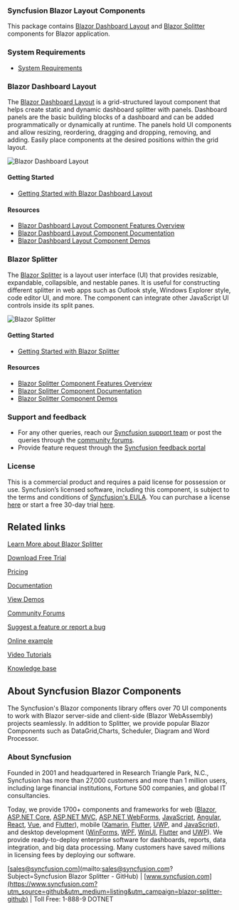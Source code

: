 ### Syncfusion Blazor Layout Components

This package contains [Blazor Dashboard Layout](https://www.syncfusion.com/blazor-components/blazor-dashboard?utm_source=github&utm_medium=listing&utm_campaign=blazor-splitter-github) and [Blazor Splitter](https://www.syncfusion.com/blazor-components/blazor-splitter?utm_source=github&utm_medium=listing&utm_campaign=blazor-splitter-github) components for Blazor application.

### System Requirements

* [System Requirements](https://blazor.syncfusion.com/documentation/system-requirements?utm_source=github&utm_medium=listing&utm_campaign=blazor-splitter-github)

### Blazor Dashboard Layout

The [Blazor Dashboard Layout](https://www.syncfusion.com/blazor-components/blazor-dashboard?utm_source=github&utm_medium=listing&utm_campaign=blazor-splitter-github) is a grid-structured layout component that helps create static and dynamic dashboard splitter with panels. Dashboard panels are the basic building blocks of a dashboard and can be added programmatically or dynamically at runtime. The panels hold UI components and allow resizing, reordering, dragging and dropping, removing, and adding. Easily place components at the desired positions within the grid layout.

![Blazor Dashboard Layout](https://raw.githubusercontent.com/SyncfusionExamples/github-img/master/blazor/blazor-dashboard-layout.png)

#### Getting Started

* [Getting Started with Blazor Dashboard Layout](https://blazor.syncfusion.com/documentation/dashboard-layout/getting-started?utm_source=github&utm_medium=listing&utm_campaign=blazor-splitter-github)

#### Resources

* [Blazor Dashboard Layout Component Features Overview](https://www.syncfusion.com/blazor-components/blazor-dashboard?utm_source=github&utm_medium=listing&utm_campaign=blazor-splitter-github)
* [Blazor Dashboard Layout Component Documentation](https://blazor.syncfusion.com/documentation/dashboard-layout/getting-started?utm_source=github&utm_medium=listing&utm_campaign=blazor-splitter-github)
* [Blazor Dashboard Layout Component Demos](https://blazor.syncfusion.com/demos/dashboard-layout/default?utm_source=github&utm_medium=listing&utm_campaign=blazor-splitter-github)

### Blazor Splitter

The [Blazor Splitter](https://www.syncfusion.com/blazor-components/blazor-splitter?utm_source=github&utm_medium=listing&utm_campaign=blazor-splitter-github) is a layout user interface (UI) that provides resizable, expandable, collapsible, and nestable panes. It is useful for constructing different splitter in web apps such as Outlook style, Windows Explorer style, code editor UI, and more. The component can integrate other JavaScript UI controls inside its split panes.

![Blazor Splitter](https://raw.githubusercontent.com/SyncfusionExamples/github-img/master/blazor/blazor-splitter.png)

#### Getting Started

* [Getting Started with Blazor Splitter](https://blazor.syncfusion.com/documentation/splitter/getting-started?utm_source=github&utm_medium=listing&utm_campaign=blazor-splitter-github)

#### Resources

* [Blazor Splitter Component Features Overview](https://www.syncfusion.com/blazor-components/blazor-splitter?utm_source=github&utm_medium=listing&utm_campaign=blazor-splitter-github)
* [Blazor Splitter Component Documentation](https://blazor.syncfusion.com/documentation/splitter/getting-started?utm_source=github&utm_medium=listing&utm_campaign=blazor-splitter-github)
* [Blazor Splitter Component Demos](https://blazor.syncfusion.com/demos/splitter/default-functionalities?utm_source=github&utm_medium=listing&utm_campaign=blazor-splitter-github)

### Support and feedback
* For any other queries, reach our [Syncfusion support team](https://www.syncfusion.com/support/directtrac/incidents/newincident?utm_source=github&utm_medium=listing&utm_campaign=blazor-splitter-github) or post the queries through the [community forums](https://www.syncfusion.com/forums/blazor-components?utm_source=github&utm_medium=listing&utm_campaign=blazor-splitter-github).
* Provide feature request through the [Syncfusion feedback portal](https://www.syncfusion.com/feedback/blazor-components?utm_source=github&utm_medium=listing&utm_campaign=blazor-splitter-github)

### License
This is a commercial product and requires a paid license for possession or use. Syncfusion’s licensed software, including this component, is subject to the terms and conditions of [Syncfusion's EULA](https://www.syncfusion.com/eula/es/?utm_source=github&utm_medium=listing&utm_campaign=blazor-splitter-github). You can purchase a license [here]( https://www.syncfusion.com/sales/products?utm_source=github&utm_medium=listing&utm_campaign=blazor-splitter-github) or start a free 30-day trial [here](https://www.syncfusion.com/account/manage-trials/start-trials?utm_source=github&utm_medium=listing&utm_campaign=blazor-splitter-github).

## Related links

[Learn More about Blazor Splitter](https://www.syncfusion.com/blazor-components/blazor-splitter?utm_source=github&utm_medium=listing&utm_campaign=blazor-navigations-github-samples)

[Download Free Trial](https://www.syncfusion.com/downloads/blazor?utm_source=github&utm_medium=listing&utm_campaign=blazor-splitter-github-samples)

[Pricing](https://www.syncfusion.com/sales/products/blazor?utm_source=github&utm_medium=listing&utm_campaign=blazor-splitter-github-samples)

[Documentation](https://blazor.syncfusion.com/documentation/splitter/getting-started?utm_source=github&utm_medium=listing&utm_campaign=blazor-splitter-github-samples)

[View Demos](https://github.com/SyncfusionExamples/getting-started-with-blazor-splitter-component?utm_source=github&utm_medium=listing&utm_campaign=blazor-splitter-github-samples)

[Community Forums](https://www.syncfusion.com/forums/blazor-components?utm_source=github&utm_medium=listing&utm_campaign=blazor-splitter-github-samples)

[Suggest a feature or report a bug](https://www.syncfusion.com/feedback/blazor-components?utm_source=github&utm_medium=listing&utm_campaign=blazor-splitter-github-samples)

[Online example](https://blazor.syncfusion.com/demos/toolbar/default-functionalities?utm_source=github&utm_medium=listing&utm_campaign=blazor-splitter-github-samples)

[Video Tutorials](https://www.syncfusion.com/tutorial-videos/blazor/toolbar?utm_source=github&utm_medium=listing&utm_campaign=blazor-splitter-github-samples)

[Knowledge base](https://www.syncfusion.com/kb/blazor-components?utm_source=github&utm_medium=listing&utm_campaign=blazor-splitter-github-samples)


## About Syncfusion Blazor Components
The Syncfusion's Blazor components library offers over 70 UI components to work with Blazor server-side and client-side (Blazor WebAssembly) projects seamlessly. In addition to Splitter, we provide popular Blazor Components such as DataGrid,Charts, Scheduler, Diagram and Word Processor.


### About Syncfusion
Founded in 2001 and headquartered in Research Triangle Park, N.C., Syncfusion has more than 27,000 customers and more than 1 million users, including large financial institutions, Fortune 500 companies, and global IT consultancies.
 
Today, we provide 1700+ components and frameworks for web ([Blazor](https://www.syncfusion.com/blazor-components?utm_source=github&utm_medium=listing&utm_campaign=blazor-splitter-github), [ASP.NET Core](https://www.syncfusion.com/aspnet-core-ui-controls?utm_source=github&utm_medium=listing&utm_campaign=blazor-splitter-github), [ASP.NET MVC](https://www.syncfusion.com/aspnet-mvc-ui-controls?utm_source=github&utm_medium=listing&utm_campaign=blazor-splitter-github), [ASP.NET WebForms](https://www.syncfusion.com/jquery/aspnet-webforms-ui-controls?utm_source=github&utm_medium=listing&utm_campaign=blazor-splitter-github), [JavaScript](https://www.syncfusion.com/javascript-ui-controls?utm_source=github&utm_medium=listing&utm_campaign=blazor-splitter-github), [Angular](https://www.syncfusion.com/angular-ui-components?utm_source=github&utm_medium=listing&utm_campaign=blazor-splitter-github), [React](https://www.syncfusion.com/react-ui-components?utm_source=github&utm_medium=listing&utm_campaign=blazor-splitter-github), [Vue](https://www.syncfusion.com/vue-ui-components?utm_source=github&utm_medium=listing&utm_campaign=blazor-splitter-github), and [Flutter](https://www.syncfusion.com/flutter-widgets?utm_source=github&utm_medium=listing&utm_campaign=blazor-splitter-github)), mobile ([Xamarin](https://www.syncfusion.com/xamarin-ui-controls?utm_source=github&utm_medium=listing&utm_campaign=blazor-splitter-github), [Flutter](https://www.syncfusion.com/flutter-widgets?utm_source=github&utm_medium=listing&utm_campaign=blazor-splitter-github), [UWP](https://www.syncfusion.com/uwp-ui-controls?utm_source=github&utm_medium=listing&utm_campaign=blazor-splitter-github), and [JavaScript](https://www.syncfusion.com/javascript-ui-controls?utm_source=github&utm_medium=listing&utm_campaign=blazor-splitter-github)), and desktop development ([WinForms](https://www.syncfusion.com/winforms-ui-controls?utm_source=github&utm_medium=listing&utm_campaign=blazor-splitter-github), [WPF](https://www.syncfusion.com/wpf-controls?utm_source=github&utm_medium=listing&utm_campaign=blazor-splitter-github), [WinUI](https://www.syncfusion.com/winui-controls?utm_source=github&utm_medium=listing&utm_campaign=blazor-splitter-github), [Flutter](https://www.syncfusion.com/flutter-widgets?utm_source=github&utm_medium=listing&utm_campaign=blazor-splitter-github) and [UWP](https://www.syncfusion.com/uwp-ui-controls?utm_source=github&utm_medium=listing&utm_campaign=blazor-splitter-github)). We provide ready-to-deploy enterprise software for dashboards, reports, data integration, and big data processing. Many customers have saved millions in licensing fees by deploying our software.

[sales@syncfusion.com](mailto:sales@syncfusion.com?Subject=Syncfusion Blazor Splitter - GitHub) | [www.syncfusion.com](https://www.syncfusion.com?utm_source=github&utm_medium=listing&utm_campaign=blazor-splitter-github) | Toll Free: 1-888-9 DOTNET